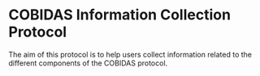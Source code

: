 # COBIDAS Information Collection Protocol

The aim of this protocol is to help users collect information related to the
different components of the COBIDAS protocol.